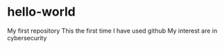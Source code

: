 # hello-world
My first repository
This the first time I have used github
My interest are in cybersecurity
